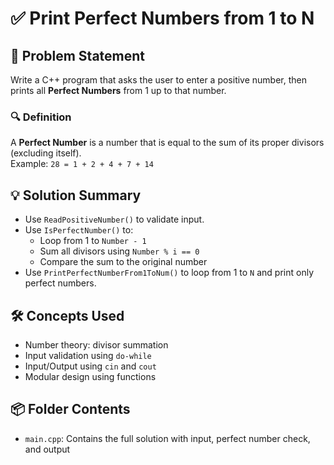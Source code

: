 # ✅ Print Perfect Numbers from 1 to N

## 🧩 Problem Statement
Write a C++ program that asks the user to enter a positive number, then prints all **Perfect Numbers** from 1 up to that number.

### 🔍 Definition
A **Perfect Number** is a number that is equal to the sum of its proper divisors (excluding itself).  
Example: `28 = 1 + 2 + 4 + 7 + 14`

## 💡 Solution Summary
- Use `ReadPositiveNumber()` to validate input.
- Use `IsPerfectNumber()` to:
  - Loop from 1 to `Number - 1`
  - Sum all divisors using `Number % i == 0`
  - Compare the sum to the original number
- Use `PrintPerfectNumberFrom1ToNum()` to loop from 1 to `N` and print only perfect numbers.

## 🛠️ Concepts Used
- Number theory: divisor summation
- Input validation using `do-while`
- Input/Output using `cin` and `cout`
- Modular design using functions

## 📦 Folder Contents
- `main.cpp`: Contains the full solution with input, perfect number check, and output
